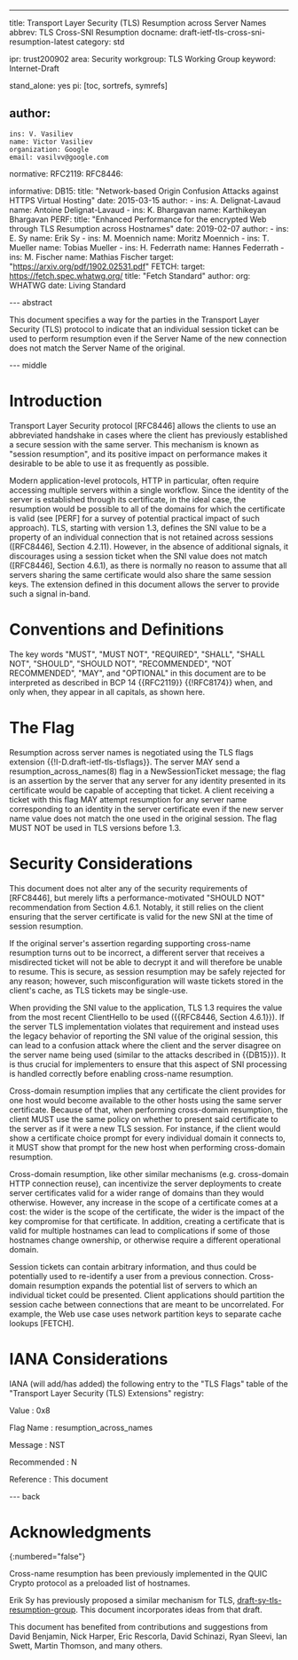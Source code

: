 ---
title: Transport Layer Security (TLS) Resumption across Server Names
abbrev: TLS Cross-SNI Resumption
docname: draft-ietf-tls-cross-sni-resumption-latest
category: std

ipr: trust200902
area: Security
workgroup: TLS Working Group
keyword: Internet-Draft

stand_alone: yes
pi: [toc, sortrefs, symrefs]

author:
 -
    ins: V. Vasiliev
    name: Victor Vasiliev
    organization: Google
    email: vasilvv@google.com

normative:
  RFC2119:
  RFC8446:

informative:
  DB15:
    title: "Network-based Origin Confusion Attacks against HTTPS Virtual Hosting"
    date: 2015-03-15
    author:
    -
      ins: A. Delignat-Lavaud
      name: Antoine Delignat-Lavaud
    -
      ins: K. Bhargavan
      name: Karthikeyan Bhargavan
  PERF:
    title: "Enhanced Performance for the encrypted Web through TLS Resumption across Hostnames"
    date: 2019-02-07
    author:
    -
      ins: E. Sy
      name: Erik Sy
    -
      ins: M. Moennich
      name: Moritz Moennich
    -
      ins: T. Mueller
      name: Tobias Mueller
    -
      ins: H. Federrath
      name: Hannes Federrath
    -
      ins: M. Fischer
      name: Mathias Fischer
    target: "https://arxiv.org/pdf/1902.02531.pdf"
  FETCH:
    target: https://fetch.spec.whatwg.org/
    title: "Fetch Standard"
    author:
      org: WHATWG
    date: Living Standard

--- abstract

This document specifies a way for the parties in the Transport Layer Security
(TLS) protocol to indicate that an individual session ticket can be used to
perform resumption even if the Server Name of the new connection does not match
the Server Name of the original.

--- middle

Introduction
============

Transport Layer Security protocol [RFC8446] allows the clients to use
an abbreviated handshake in cases where the client has previously established a
secure session with the same server.  This mechanism is known as "session
resumption", and its positive impact on performance makes it desirable to be
able to use it as frequently as possible.

Modern application-level protocols, HTTP in particular, often require accessing
multiple servers within a single workflow.  Since the identity of the server is
established through its certificate, in the ideal case, the resumption would be
possible to all of the domains for which the certificate is valid (see [PERF]
for a survey of potential practical impact of such approach).  TLS, starting
with version 1.3, defines the SNI value to be a property of an individual
connection that is not retained across sessions ([RFC8446], Section 4.2.11).
However, in the absence of additional signals, it discourages using a session
ticket when the SNI value does not match ([RFC8446], Section 4.6.1), as there
is normally no reason to assume that all servers sharing the same certificate
would also share the same session keys.  The extension defined in this document
allows the server to provide such a signal in-band.

Conventions and Definitions
===========================

The key words "MUST", "MUST NOT", "REQUIRED", "SHALL", "SHALL NOT", "SHOULD",
"SHOULD NOT", "RECOMMENDED", "NOT RECOMMENDED", "MAY", and "OPTIONAL" in this
document are to be interpreted as described in BCP 14 {{RFC2119}} {{!RFC8174}}
when, and only when, they appear in all capitals, as shown here.

The Flag
=============

Resumption across server names is negotiated using the TLS flags extension
{{!I-D.draft-ietf-tls-tlsflags}}.  The server MAY send a
resumption_across_names(8) flag in a NewSessionTicket message; the flag is an
assertion by the server that any server for any identity presented in its
certificate would be capable of accepting that ticket.  A client receiving a
ticket with this flag MAY attempt resumption for any server name corresponding to an identity in the
server certificate even if the new server name value does not match the one used in the
original session.  The flag MUST NOT be used in TLS versions before 1.3.

Security Considerations
=======================

This document does not alter any of the security requirements of [RFC8446], but
merely lifts a performance-motivated "SHOULD NOT" recommendation from Section
4.6.1.  Notably, it still relies on the client ensuring that the server
certificate is valid for the new SNI at the time of session resumption.

If the original server's assertion regarding supporting cross-name resumption
turns out to be incorrect, a different server that receives a misdirected ticket
will not be able to decrypt it and will therefore be unable to resume.  This is secure,
as session resumption may be safely rejected for any reason; however, such
misconfiguration will waste tickets stored in the client's cache, as TLS
tickets may be single-use.

When providing the SNI value to the application, TLS 1.3 requires the value
from the most recent ClientHello to be used ({{RFC8446, Section 4.6.1}}).  If the
server TLS implementation violates that requirement and instead uses the legacy
behavior of reporting the SNI value of the original session, this can lead to a
confusion attack where the client and the server disagree on the server name
being used (similar to the attacks described in {{DB15}}).  It is thus crucial
for implementers to ensure that this aspect of SNI processing is handled
correctly before enabling cross-name resumption.

Cross-domain resumption implies that any certificate the client provides for
one host would become available to the other hosts using the same server
certificate.  Because of that, when performing cross-domain resumption, the
client MUST use the same policy on whether to present said certificate to the
server as if it were a new TLS session.  For instance, if the client would show
a certificate choice prompt for every individual domain it connects to, it MUST
show that prompt for the new host when performing cross-domain resumption.

Cross-domain resumption, like other similar mechanisms (e.g. cross-domain HTTP
connection reuse), can incentivize the server deployments to create server
certificates valid for a wider range of domains than they would otherwise.
However, any increase in the scope of a certificate comes at a cost: the wider
is the scope of the certificate, the wider is the impact of the key compromise
for that certificate.  In addition, creating a certificate that is valid for
multiple hostnames can lead to complications if some of those hostnames change
ownership, or otherwise require a different operational domain.

Session tickets can contain arbitrary information, and thus could be
potentially used to re-identify a user from a previous connection.
Cross-domain resumption expands the potential list of servers to which an
individual ticket could be presented.  Client applications should partition the
session cache between connections that are meant to be uncorrelated.  For
example, the Web use case uses network partition keys to separate cache lookups
[FETCH].

IANA Considerations
===================

IANA (will add/has added) the following entry to the "TLS Flags"
table of the "Transport Layer Security (TLS) Extensions" registry:

  Value
  : 0x8

  Flag Name
  : resumption_across_names

  Message
  : NST

  Recommended
  : N

  Reference
  : This document

--- back

Acknowledgments
===============
{:numbered="false"}

Cross-name resumption has been previously implemented in the QUIC Crypto
protocol as a preloaded list of hostnames.

Erik Sy has previously proposed a similar mechanism for TLS,
[draft-sy-tls-resumption-group](https://datatracker.ietf.org/doc/draft-sy-tls-resumption-group/).
This document incorporates ideas from that draft.

This document has benefited from contributions and suggestions from
David Benjamin,
Nick Harper,
Eric Rescorla,
David Schinazi,
Ryan Sleevi,
Ian Swett,
Martin Thomson,
and many others.
